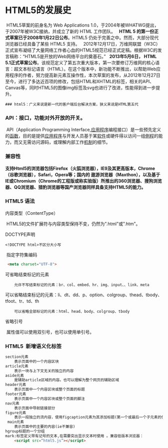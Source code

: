 # HTML5的发展史

​	HTML5草案的前身名为 Web Applications 1.0，于2004年被WHATWG提出，于2007年被W3C接纳，并成立了新的 HTML 工作团队。    **HTML 5 的第一份正式草案已于2008年1月22日公布**。HTML5 仍处于完善之中。然而，大部分现代浏览器已经具备了某些 HTML5 支持。    2012年12月17日，万维网联盟（W3C）正式宣布凝结了大量网络工作者心血的HTML5规范已经正式定稿。根据W3C的发言稿称：“HTML5是开放的Web网络平台的奠基石。”    **2013年5月6日， HTML 5.1正式草案公布**。该规范定义了第五次重大版本，第一次要修订万维网的核心语言：超文本标记语言（HTML）。在这个版本中，新功能不断推出，以帮助Web应用程序的作者，努力提高新元素互操作性，本次草案的发布，从2012年12月27日至今，进行了多达近百项的修改，包括HTML和XHTML的标签，相关的API、Canvas等，同时HTML5的图像img标签及svg也进行了改进，性能得到进一步提升。 

```
### html5：广义来说是新一代的客户端后台解决方案，狭义来说是HTML第五代
```

### API：接口，功能对外开放的开关。

​	API（Application Programming Interface,[应用程序](http://baike.baidu.com/item/%E5%BA%94%E7%94%A8%E7%A8%8B%E5%BA%8F)编程接口）是一些预先定义的[函数](http://baike.baidu.com/item/%E5%87%BD%E6%95%B0)，目的是提供[应用程序](http://baike.baidu.com/item/%E5%BA%94%E7%94%A8%E7%A8%8B%E5%BA%8F)与开发人员基于某[软件](http://baike.baidu.com/item/%E8%BD%AF%E4%BB%B6)或硬件得以访问一组[例程](http://baike.baidu.com/item/%E4%BE%8B%E7%A8%8B)的能力，而又无需访问源码，或理解内部工作[机制](http://baike.baidu.com/item/%E6%9C%BA%E5%88%B6)的细节。

### 兼容性

​	**支持Html5的浏览器包括Firefox（火狐浏览器），IE9及其更高版本，Chrome（谷歌浏览器），Safari，Opera等；国内的 遨游浏览器（Maxthon），以及基于IE或Chromium（Chrome的工程版或称实验版）所推出的360浏览器、搜狗浏览器、QQ浏览器、猎豹浏览器等国产浏览器同样具备支持HTML5的能力。**

### HTML5 语法

内容类型（ContentType）

​	  HTML5的文件扩展符与内容类型保持不变，仍然为".html"或".htm"。

DOCTYPE声明

  	<!DOCTYPE html>不区分大小写

​	指定字符集编码

```html
 <meta charset="UTF-8">
```

可省略结束标记的元素

 		允许不写结束标记的元素：br、col、embed、hr、img、input、、link、meta    

​                可以省略结束标记的元素：li、dt、dd、p、option、colgroup、thead、tbody、tfoot、tr、td、th

 		可以省略全部标记的元素：html、head、body、colgroup、tbody

省略引号

​		属性值可以使用双引号，也可以使用单引号。

### HTML5  新增语义化标签

```html
section元素 
	表示页面中的一个内容区块
article元素 
	表示一块与上下文无关的独立的内容
aside元素
	是辅助article区域的内容。也可以理解为整个网页的辅助区域
header元素 
	表示页面中一个内容区块或整个页面的标题
footer元素 
	表示页面中一个内容区块或整个页面的脚注
nav元素 
	表示页面中导航链接部分
figure元素 
	表示一段独立的流内容，使用figcaption元素为其添加标题(第一个或最后一个子元素的位置)
 main元素 
	表示页面中的主要的内容(ie不兼容)
hgroup标题的一个分组
mark:标签定义带有记号的文本,在需要突出显示文本时使用 。兼容低版本浏览器：
	<script src=“html5.js”></script>
```

